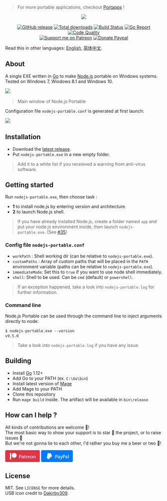 > For more portable applications, checkout [Portapps](https://portapps.io) !

<p align="center"><a href="https://github.com/crazy-max/nodejs-portable" target="_blank"><img width="100" src="https://github.com/crazy-max/nodejs-portable/blob/master/res/logo.png"></a></p>

<p align="center">
  <a href="https://github.com/crazy-max/nodejs-portable/releases/latest"><img src="https://img.shields.io/github/release/crazy-max/nodejs-portable.svg?style=flat-square" alt="GitHub release"></a>
  <a href="https://github.com/crazy-max/nodejs-portable/releases/latest"><img src="https://img.shields.io/github/downloads/crazy-max/nodejs-portable/total.svg?style=flat-square" alt="Total downloads"></a>
  <a href="https://github.com/crazy-max/nodejs-portable/actions"><img src="https://github.com/crazy-max/nodejs-portable/workflows/build/badge.svg" alt="Build Status"></a>
  <a href="https://goreportcard.com/report/github.com/crazy-max/nodejs-portable"><img src="https://goreportcard.com/badge/github.com/crazy-max/nodejs-portable?style=flat-square" alt="Go Report"></a>
  <a href="https://www.codacy.com/app/crazy-max/nodejs-portable"><img src="https://img.shields.io/codacy/grade/03ea4cd8c645497aba77b5e462b5118c.svg?style=flat-square" alt="Code Quality"></a>
  <br /><a href="https://www.patreon.com/crazymax"><img src="https://img.shields.io/badge/donate-patreon-f96854.svg?logo=patreon&style=flat-square" alt="Support me on Patreon"></a>
  <a href="https://www.paypal.me/crazyws"><img src="https://img.shields.io/badge/donate-paypal-00457c.svg?logo=paypal&style=flat-square" alt="Donate Paypal"></a>
</p>

Read this in other languages: [English](README.md), [简体中文](README.zh-cn.md).

## About

A single EXE written in [Go](https://golang.org/) to make [Node.js](http://nodejs.org/) portable on Windows systems.<br />
Tested on Windows 7, Windows 8.1 and Windows 10.

![](res/screenshots/main-20170915.gif)
> Main window of Node.js Portable

Configuration file `nodejs-portable.conf` is generated at first launch:

![](res/screenshots/files-20171227.png)

## Installation

* Download the [latest release](https://github.com/crazy-max/nodejs-portable/releases/latest).
* Put `nodejs-portable.exe` in a new empty folder.

> Add it to a white list if you receieved a warning from anti-virus software.

## Getting started

Run `nodejs-portable.exe`, then choose task :
* **1** to install node.js by entering version and architecture.
* **2** to launch Node.js shell.

> If you have already installed Node.js, create a folder named `app` and put your node.js environment inside, then launch `nodejs-portable.exe`. (See [#35](https://github.com/crazy-max/nodejs-portable/issues/35))

### Config file `nodejs-portable.conf`

* `workPath` : Shell working dir (can be relative to `nodejs-portable.exe`).
* `customPaths` : Array of custom paths that will be placed in the `PATH` environment variable (paths can be relative to `nodejs-portable.exe`).
* `immediateMode`: Set this to `true` if you want to use node shell immediately.
* `shell`: Shell to be used. Can be `cmd` (default) or `powershell`.

> If an exception happened, take a look into `nodejs-portable.log` for further information.

### Command line

Node.js Portable can be used through the command line to inject arguments directly to node:

```
$ nodejs-portable.exe --version
v9.5.0
```

> Take a look into `nodejs-portable.log` if you have any issue.

## Building

* Install [Go](https://golang.org/dl/) 1.12+
* Add Go to your PATH (ex. `C:\Go\bin`)
* Install latest version of [Mage](https://github.com/magefile/mage/releases/latest)
* Add Mage to your PATH
* Clone this repository
* Run `mage build` inside. The artifact will be available in `bin\release`

## How can I help ?

All kinds of contributions are welcome :raised_hands:!<br />
The most basic way to show your support is to star :star2: the project, or to raise issues :speech_balloon:<br />
But we're not gonna lie to each other, I'd rather you buy me a beer or two :beers:!

[![Support me on Patreon](res/patreon.png)](https://www.patreon.com/crazymax) 
[![Paypal](res/paypal.png)](https://www.paypal.me/crazyws)

## License

MIT. See `LICENSE` for more details.<br />
USB icon credit to [Dakirby309](http://dakirby309.deviantart.com/).
